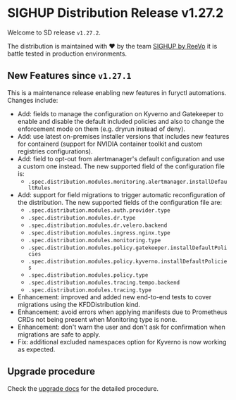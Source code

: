 # SIGHUP Distribution Release v1.27.2

Welcome to SD release `v1.27.2`.

The distribution is maintained with ❤️ by the team [SIGHUP by ReeVo](https://sighup.io/) it is battle tested in production environments.

## New Features since `v1.27.1`

This is a maintenance release enabling new features in furyctl automations. Changes include:

- Add: fields to manage the configuration on Kyverno and Gatekeeper to enable and disable the default included policies and also to change the enforcement mode on them (e.g. dryrun instead of deny).
- Add: use latest on-premises installer versions that includes new features for containerd (support for NVIDIA container toolkit and custom registries configurations).
- Add: field to opt-out from alertmanager's default configuration and use a custom one instead. The new supported field of the configuration file is:
  - `.spec.distribution.modules.monitoring.alertmanager.installDefaultRules`
- Add: support for field migrations to trigger automatic reconfiguration of the distribution. The new supported fields of the configuration file are:
  - `.spec.distribution.modules.auth.provider.type`
  - `.spec.distribution.modules.dr.type`
  - `.spec.distribution.modules.dr.velero.backend`
  - `.spec.distribution.modules.ingress.nginx.type`
  - `.spec.distribution.modules.monitoring.type`
  - `.spec.distribution.modules.policy.gatekeeper.installDefaultPolicies`
  - `.spec.distribution.modules.policy.kyverno.installDefaultPolicies`
  - `.spec.distribution.modules.policy.type`
  - `.spec.distribution.modules.tracing.tempo.backend`
  - `.spec.distribution.modules.tracing.type`
- Enhancement: improved and added new end-to-end tests to cover migrations using the KFDDistribution kind.
- Enhancement: avoid errors when applying manifests due to Prometheus CRDs not being present when Monitoring type is none.
- Enhancement: don't warn the user and don't ask for confirmation when migrations are safe to apply.
- Fix: additional excluded namespaces option for Kyverno is now working as expected.

## Upgrade procedure

Check the [upgrade docs](https://github.com/sighupio/furyctl/tree/main/docs/upgrades/kfd/README.md) for the detailed procedure.
